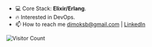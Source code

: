 - 💻 Core Stack: **Elixir/Erlang**.
- 🔥 Interested in DevOps.
- 📫 How to reach me dimoksb@gmail.com | [LinkedIn](https://www.linkedin.com/in/borymskyi/)

![Visitor Count](https://komarev.com/ghpvc/?username=borymskyi&style=flat-square&color=blueviolet)
